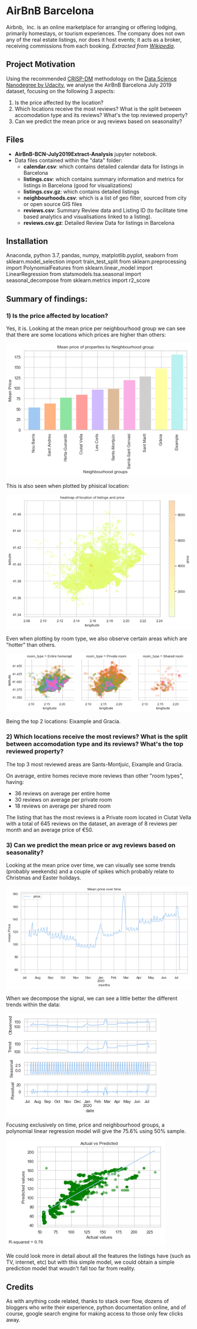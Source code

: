 # AirBnB Barcelona
Ai‌r‌b‌n‌b‌, ‌ ‌I‌n‌c‌.‌ is an online marketplace for arranging or offering lodging, primarily homestays, or tourism experiences. The company does not own any of the real estate listings, nor does it host events; it acts as a broker, receiving commissions from each booking. <i>Extracted from <a href="https://en.wikipedia.org/wiki/Airbnb">Wikipedia</a></i>.

## Project Motivation
Using the recommended <a href="https://www.datasciencecentral.com/profiles/blogs/crisp-dm-a-standard-methodology-to-ensure-a-good-outcome">CRISP-DM</a> methodology on the <a href="https://www.udacity.com/course/data-scientist-nanodegree--nd025">Data Science Nanodegree by Udacity</a>, we analyse the AirBnB Barcelona July 2019 dataset, focusing on the following 3 aspects:

1) Is the price affected by the location?
2) Which locations receive the most reviews? What is the split between accomodation type and its reviews? What's the top reviewed property?
3) Can we predict the mean price or avg reviews based on seasonality?

## Files

* <b>AirBnB-BCN-July2019Extract-Analysis</b> jupyter notebook.
* Data files contained within the "data" folder:
    * <b>calendar.csv</b>: which contains detailed calendar data for listings in Barcelona
    * <b>listings.csv</b>: which contains summary information and metrics for listings in Barcelona (good for visualizations)
    * <b>listings.csv.gz</b>: which contains detailed listings
    * <b>neighbourhoods.csv</b>: which is a list of geo filter, sourced from city or open source GIS files
    * <b>reviews.csv</b>: Summary Review data and Listing ID (to facilitate time based analytics and visualisations linked to a listing).
    * <b>reviews.csv.gz</b>: Detailed Review Data for listings in Barcelona

## Installation
Anaconda, python 3.7, 
pandas, numpy, matplotlib.pyplot, seaborn
from sklearn.model_selection import train_test_split
from sklearn.preprocessing import PolynomialFeatures
from sklearn.linear_model import LinearRegression
from statsmodels.tsa.seasonal import seasonal_decompose
from sklearn.metrics import r2_score

## Summary of findings:

### 1) Is the price affected by location?
Yes, it is. Looking at the mean price per neighbourhood group we can see that there are some locations which prices are higher than others:

<img src="assets/mean-price-barrio.png"
     alt="AirBnB Barcelona 2019 - avg price per barrio"
     style="margin-right: 10px;" />

This is also seen when plotted by phisical location:

<img src="assets/price-location-heatmap.png"
     alt="AirBnB Barcelona 2019 - map"
     style="margin-right: 10px;" />

Even when plotting by room type, we also observe certain areas which are "hotter" than others.

<img src="assets/price-location-heatmap-facet.png"
     alt="AirBnB Barcelona 2019 - map by room type"
     style="margin-right: 10px;" />

Being the top 2 locations: Eixample and Gracia.

### 2) Which locations receive the most reviews? What is the split between accomodation type and its reviews? What's the top reviewed property?

The top 3 most reviewed areas are Sants-Montjuic, Eixample and Gracia.

On average, entire homes recieve more reviews than other "room types", having:

* 36 reviews on average per entire home
* 30 reviews on average per private room
* 18 reviews on average per shared room

The listing that has the most reviews is a Private room located in Ciutat Vella with a total of 645 reviews on the dataset, an average of 8 reviews per month and an average price of €50.

### 3) Can we predict the mean price or avg reviews based on seasonality?

Looking at the mean price over time, we can visually see some trends (probably weekends) and a couple of spikes which probably relate to Christmas and Easter holidays.

<img src="assets/mean-price-over-time.png"
     alt="AirBnB Barcelona 2019 - mean price over time"
     style="margin-right: 10px;" />

When we decompose the signal, we can see a little better the different trends within the data:

<img src="assets/mean-price-decompose.png"
     alt="AirBnB Barcelona 2019 - price decompose trend"
     style="margin-right: 10px;" />


Focusing exclusively on time, price and neighbourhood groups, a polynomial linear regression model will give the 75.6% using 50% sample.

<img src="assets/poly-regre-price-time.png"
     alt="AirBnB Barcelona 2019 - mean price Actual vs Predicted"
     style="margin-right: 10px;" />

We could look more in detail about all the features the listings have (such as TV, internet, etc) but with this simple model, we could obtain a simple prediction model that woudn't fall too far from reality.

## Credits
As with anything code related, thanks to stack over flow, dozens of bloggers who write their experience, python documentation online, and of course, google search engine for making access to those only few clicks away.